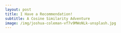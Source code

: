 ```yaml
---
layout: post
title: I Have a Recommendation! 
subtitle: A Cosine Similarity Adventure   
image: /img/joshua-coleman-vf7v9MWoNLk-unsplash.jpg
---
```

